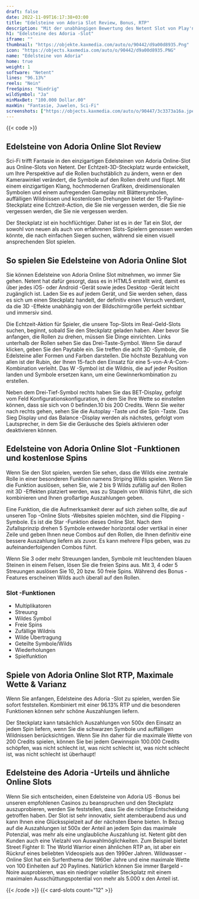 ```yaml
---
draft: false
date: 2022-11-09T16:17:38+03:00
title: "Edelsteine von Adoria Slot Review, Bonus, RTP"
description: "Mit der unabhängigen Bewertung des Netent Slot von Play'n Go können Sie hier kostenlos oder echtes Geld spielen und hier einen Bonus erhalten!"
h1: "Edelsteine des Adoria -Slot"
iframe: ""
thumbnail: "https://objekte.kaxmedia.com/auto/o/90442/d9a00d8935.Png"
icon: "https://objects.kaxmedia.com/auto/o/90442/d9a00d8935.PNG"
name: "Edelsteine von Adoria"
home: true
weight: 1
software: "Netent"
lines: "96.13%"
reels: "Nein"
freeSpins: "Niedrig"
wildSymbol: "Ja"
minMaxBet: "100.000 Dollar.00"
maxWin: "Fantasie, Juwelen, Sci-Fi"
screenshots: ["https://objects.kaxmedia.com/auto/o/90447/3c3373a16a.jpeg"]
---
```


{{< code >}}<h2>Edelsteine von Adoria Online Slot Review</h2><p>Sci-Fi trifft Fantasie in den einzigartigen Edelsteinen von Adoria Online-Slot aus Online-Slots von Netent. Der Echtzeit-3D-Steckplatz wurde entwickelt, um Ihre Perspektive auf die Rollen buchstäblich zu ändern, wenn er den Kamerawinkel verändert, die Symbole auf den Rollen dreht und flippt. Mit einem einzigartigen Klang, hochmodernen Grafiken, dreidimensionalen Symbolen und einem aufregenden Gameplay mit Blättersymbolen, auffälligen Wildnissen und kostenlosen Drehungen bietet der 15-Payline-Steckplatz eine Echtzeit-Action, die Sie nie vergessen werden, die Sie nie vergessen werden, die Sie nie vergessen werden.</p><p>Der Steckplatz ist ein hochflüchtiger. Daher ist es in der Tat ein Slot, der sowohl von neuen als auch von erfahrenen Slots-Spielern genossen werden könnte, die nach einfachen Siegen suchen, während sie einen visuell ansprechenden Slot spielen.</p><h2> So spielen Sie Edelsteine von Adoria Online Slot</h2><p>Sie können Edelsteine von Adoria Online Slot mitnehmen, wo immer Sie gehen. Netent hat dafür gesorgt, dass es in HTML5 erstellt wird, damit es über jedes iOS- oder Android -Gerät sowie jedes Desktop -Gerät leicht zugänglich ist. Laden Sie es auf jedem Gerät, und Sie werden sehen, dass es sich um einen Steckplatz handelt, der definitiv einen Versuch verdient, da die 3D -Effekte unabhängig von der Bildschirmgröße perfekt sichtbar und immersiv sind.</p><p>Die Echtzeit-Aktion für Spieler, die unsere Top-Slots im Real-Geld-Slots suchen, beginnt, sobald Sie den Steckplatz geladen haben. Aber bevor Sie anfangen, die Rollen zu drehen, müssen Sie Dinge einrichten. Links unterhalb der Rollen sehen Sie das Drei-Taste-Symbol. Wenn Sie darauf klicken, geben Sie den Paytable ein. Sie treffen die acht 3D -Symbole, die Edelsteine aller Formen und Farben darstellen. Die höchste Bezahlung von allen ist der Rubin, der Ihnen 15-fach den Einsatz für eine 5-von-A-A-Com-Kombination verleiht. Das W -Symbol ist die Wildnis, die auf jeder Position landen und Symbole ersetzen kann, um eine Gewinnerkombination zu erstellen.</p><p>Neben dem Drei-Tief-Symbol rechts haben Sie das BET-Display, gefolgt vom Feld Konfigurationskonfiguration, in dem Sie Ihre Wette so einstellen können, dass sie sich von 0 befinden.10 bis 200 Credits. Wenn Sie weiter nach rechts gehen, sehen Sie die Autoplay -Taste und die Spin -Taste. Das Sieg Display und das Balance -Display werden als nächstes, gefolgt vom Lautsprecher, in dem Sie die Geräusche des Spiels aktivieren oder deaktivieren können.</p><h2> Edelsteine von Adoria Online Slot -Funktionen und kostenlose Spins</h2><p> Wenn Sie den Slot spielen, werden Sie sehen, dass die Wilds eine zentrale Rolle in einer besonderen Funktion namens Striping Wilds spielen. Wenn Sie die Funktion auslösen, sehen Sie, wie 2 bis 9 Wilds zufällig auf den Rollen mit 3D -Effekten platziert werden, was zu Stapeln von Wildnis führt, die sich kombinieren und Ihnen großartige Auszahlungen geben.</p><p> Eine Funktion, die die Aufmerksamkeit derer auf sich ziehen sollte, die auf unseren Top -Online Slots -Websites spielen möchten, sind die Flipping -Symbole. Es ist die Star -Funktion dieses Online Slot. Nach dem Zufallsprinzip drehen 5 Symbole entweder horizontal oder vertikal in einer Zeile und geben Ihnen neue Combos auf den Rollen, die Ihnen definitiv eine bessere Auszahlung liefern als zuvor. Es kann mehrere Flips geben, was zu aufeinanderfolgenden Combos führt.</p><p> Wenn Sie 3 oder mehr Streuungen landen, Symbole mit leuchtenden blauen Steinen in einem Felsen, lösen Sie die freien Spins aus. Mit 3, 4 oder 5 Streuungen auslösen Sie 10, 20 bzw. 50 freie Spins. Während des Bonus -Features erscheinen Wilds auch überall auf den Rollen.</p><h3>
Slot -Funktionen</h3><ul>
<li></span>
Multiplikatoren</li>
<li></span>
Streuung</li>
<li></span>
Wildes Symbol</li>
<li></span>
Freie Spins</li>
<li></span>
Zufällige Wildnis</li>
<li></span>
Wilde Übertragung</li>
<li></span>
Geteilte Symbole/Wilds</li>
<li></span>
Wiederholungen</li>
<li></span>
Spielfunktion</li></ul><h2>Spiele von Adoria Online Slot RTP, Maximale Wette & Varianz</h2><p>Wenn Sie anfangen, Edelsteine des Adoria -Slot zu spielen, werden Sie sofort feststellen. Kombiniert mit einer 96.13% RTP und die besonderen Funktionen können sehr schöne Auszahlungen liefern.</p><p>Der Steckplatz kann tatsächlich Auszahlungen von 500x den Einsatz an jedem Spin liefern, wenn Sie die schwarzen Symbole und auffälligen Wildnissen berücksichtigen. Wenn Sie ihn daher für die maximale Wette von 200 Credits spielen, können Sie bei jedem Gewinnspin 100.000 Credits schöpfen, was nicht schlecht ist, was nicht schlecht ist, was nicht schlecht ist, was nicht schlecht ist überhaupt!</p><h2>Edelsteine des Adoria -Urteils und ähnliche Online Slots</h2><p>Wenn Sie sich entscheiden, einen Edelsteine von Adoria US -Bonus bei unseren empfohlenen Casinos zu beanspruchen und den Steckplatz auszuprobieren, werden Sie feststellen, dass Sie die richtige Entscheidung getroffen haben. Der Slot ist sehr innovativ, sieht atemberaubend aus und kann Ihnen eine Glücksspielzeit auf der nächsten Ebene bieten. In Bezug auf die Auszahlungen ist 500x der Anteil an jedem Spin das maximale Potenzial, was mehr als eine unglaubliche Auszahlung ist. Netent gibt den Kunden auch eine Vielzahl von Auswahlmöglichkeiten. Zum Beispiel bietet Street Fighter II: The World Warrior einen ähnlichen RTP an, ist aber ein Rückruf eines beliebten Videospiels aus den 1990er Jahren. Wildwasser -Online Slot hat ein Surfenthema der 1960er Jahre und eine maximale Wette von 100 Einheiten auf 20 Paylines. Natürlich können Sie immer Bargeld -Noire ausprobieren, was ein niedriger volatiler Steckplatz mit einem maximalen Ausschüttungspotential von mehr als 5.000 x den Anteil ist.</p>{{< /code >}}
 {{< card-slots count="12" >}}